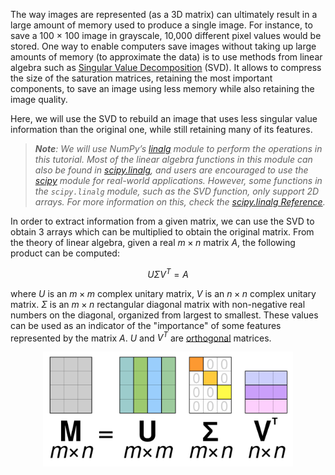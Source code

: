The way images are represented (as a 3D matrix) can
ultimately result in a large amount of memory used to
produce a single image. For instance, to save a
100 × 100 image in grayscale, 10,000
different pixel values would be stored. 
One way to enable computers save images without taking up large amounts of memory (to approximate the data) is
to use methods from linear algebra such as [Singular Value
Decomposition](https://en.wikipedia.org/wiki/Singular_value_decomposition) (SVD). It allows to compress the size of the saturation
matrices, retaining the most important components, to save
an image using less memory while also retaining the image
quality.

Here, we will use the SVD to rebuild an image that 
uses less singular value information than the original one, while still retaining many of its features.

><i><b>Note</b>: We will use NumPy’s [linalg](https://numpy.org/devdocs/reference/routines.linalg.html#module-numpy.linalg) 
> module to perform the operations in this tutorial. Most of the linear algebra functions in this module 
> can also be found in [scipy.linalg](https://docs.scipy.org/doc/scipy/reference/linalg.html#module-scipy.linalg), and users are encouraged to use the [scipy](https://docs.scipy.org/doc/scipy/reference/index.html#module-scipy) module for real-world 
> applications. However, some functions in the `scipy.linalg` module, such as the SVD function, 
> only support 2D arrays. For more information on this, check the [scipy.linalg Reference](https://docs.scipy.org/doc/scipy/reference/tutorial/linalg.html). </i>

In order to extract information from a given matrix, we can use the SVD to obtain 3 arrays which 
can be multiplied to obtain the original matrix. From the theory of linear algebra, given a real $m \times n$ matrix $A$, 
the following product can be computed:

$$U\Sigma V^T = A$$

where $U$ is an $m \times m$ complex unitary matrix, $V$ is an $n\times n$ complex unitary matrix. $\Sigma$ is an $m\times n$ rectangular diagonal matrix with
non-negative real numbers on the diagonal, organized from largest to smallest.
These values can be used as an indicator of the "importance" of some features represented by the matrix $A$.
$U$ and $V^T$ are [orthogonal](https://en.wikipedia.org/wiki/Orthogonal_matrix) matrices.

<style>
img {
  display: block;
  margin-left: auto;
  margin-right: auto;
}
</style>
<img src="svd.png" alt="svd" width="400">